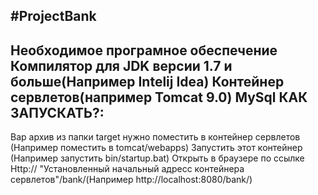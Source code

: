 #ProjectBank
-------------
Необходимое програмное обеспечение
Компилятор для JDK версии 1.7 и больше(Например Intelij Idea)
Контейнер сервлетов(например Tomcat 9.0)
MySql
КАК ЗАПУСКАТЬ?:
-------------
Вар архив из папки target нужно поместить в контейнер сервлетов (Например поместить в tomcat/webapps)
Запустить этот контейнер (Например запустить bin/startup.bat)
Открыть в браузере по ссылке Http:// "Установленный начальный адресс контейнера сервлетов"/bank/(Например http://localhost:8080/bank/)
